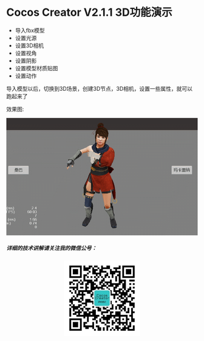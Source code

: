 # Cocos Creator V2.1.1 3D功能演示
- 导入fbx模型
- 设置光源
- 设置3D相机
- 设置视角
- 设置阴影
- 设置模型材质贴图
- 设置动作

导入模型以后，切换到3D场景，创建3D节点，3D相机，设置一些属性，就可以跑起来了

效果图:
<div align=center>
<img src="GIF.gif" />
</div>

##### 详细的技术讲解请关注我的微信公号：

<div align=center>
<img src="wechat_small.jpg" width="200" hegiht="200" />
</div>
